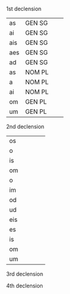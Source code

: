 
1st declension

|     |        |   |   |
|-----|--------|---|---|
| as  | GEN SG |   |   |
| ai  | GEN SG |   |   |
| ais | GEN SG |   |   |
| aes | GEN SG |   |   |
| ad  | GEN SG |   |   |
| as  | NOM PL |   |   |
| a   | NOM PL |   |   |
| ai  | NOM PL |   |   |
| om  | GEN PL |   |   |
| um  | GEN PL |   |   |

2nd declension

|     |   |   |   |   |
|-----|---|---|---|---|
| os  |   |   |   |   |
| o   |   |   |   |   |
| is  |   |   |   |   |
| om  |   |   |   |   |
| o   |   |   |   |   |
| im  |   |   |   |   |
| od  |   |   |   |   |
| ud  |   |   |   |   |
| eis |   |   |   |   |
| es  |   |   |   |   |
| is  |   |   |   |   |
| om  |   |   |   |   |
| um  |   |   |   |   |

3rd declension

4th declension